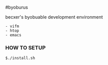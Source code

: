 #byoburus

becxer's byobuable development environment

    - vifm
    - htop
    - emacs

### HOW TO SETUP

    $./install.sh
